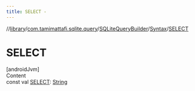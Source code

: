 ```yaml
---
title: SELECT -
---
```

//[library](../../../index.md)/[com.tamimattafi.sqlite.query](../../index.md)/[SQLiteQueryBuilder](../index.md)/[Syntax](index.md)/[SELECT](-s-e-l-e-c-t.md)



# SELECT  
[androidJvm]  
Content  
const val [SELECT](-s-e-l-e-c-t.md): [String](https://kotlinlang.org/api/latest/jvm/stdlib/kotlin/-string/index.html)  



